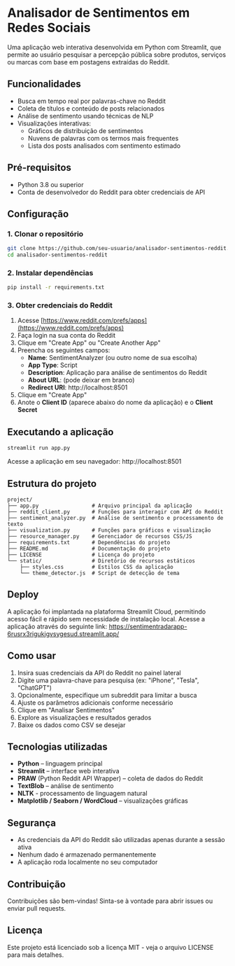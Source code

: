 # Analisador de Sentimentos em Redes Sociais

Uma aplicação web interativa desenvolvida em Python com Streamlit, que permite ao usuário pesquisar a percepção pública sobre produtos, serviços ou marcas com base em postagens extraídas do Reddit.

## Funcionalidades

- Busca em tempo real por palavras-chave no Reddit
- Coleta de títulos e conteúdo de posts relacionados
- Análise de sentimento usando técnicas de NLP
- Visualizações interativas:
  - Gráficos de distribuição de sentimentos
  - Nuvens de palavras com os termos mais frequentes
  - Lista dos posts analisados com sentimento estimado

## Pré-requisitos

- Python 3.8 ou superior
- Conta de desenvolvedor do Reddit para obter credenciais de API

## Configuração

### 1. Clonar o repositório

```bash
git clone https://github.com/seu-usuario/analisador-sentimentos-reddit.git
cd analisador-sentimentos-reddit
```

### 2. Instalar dependências

```bash
pip install -r requirements.txt
```

### 3. Obter credenciais do Reddit

1. Acesse [https://www.reddit.com/prefs/apps](https://www.reddit.com/prefs/apps)
2. Faça login na sua conta do Reddit
3. Clique em "Create App" ou "Create Another App"
4. Preencha os seguintes campos:
   - **Name**: SentimentAnalyzer (ou outro nome de sua escolha)
   - **App Type**: Script
   - **Description**: Aplicação para análise de sentimentos do Reddit
   - **About URL**: (pode deixar em branco)
   - **Redirect URI**: http://localhost:8501
5. Clique em "Create App"
6. Anote o **Client ID** (aparece abaixo do nome da aplicação) e o **Client Secret**

## Executando a aplicação

```bash
streamlit run app.py
```

Acesse a aplicação em seu navegador: http://localhost:8501

## Estrutura do projeto

```
project/
├── app.py                 # Arquivo principal da aplicação
├── reddit_client.py       # Funções para interagir com API do Reddit
├── sentiment_analyzer.py  # Análise de sentimento e processamento de texto
├── visualization.py       # Funções para gráficos e visualização
├── resource_manager.py    # Gerenciador de recursos CSS/JS
├── requirements.txt       # Dependências do projeto
├── README.md              # Documentação do projeto
├── LICENSE                # Licença do projeto
└── static/                # Diretório de recursos estáticos
    ├── styles.css         # Estilos CSS da aplicação
    └── theme_detector.js  # Script de detecção de tema
```

## Deploy

A aplicação foi implantada na plataforma Streamlit Cloud, permitindo acesso fácil e rápido sem necessidade de instalação local.
Acesse a aplicação através do seguinte link:
https://sentimentradarapp-6rusrx3rigukjgvsygesud.streamlit.app/

## Como usar

1. Insira suas credenciais da API do Reddit no painel lateral
2. Digite uma palavra-chave para pesquisa (ex: "iPhone", "Tesla", "ChatGPT")
3. Opcionalmente, especifique um subreddit para limitar a busca
4. Ajuste os parâmetros adicionais conforme necessário
5. Clique em "Analisar Sentimentos"
6. Explore as visualizações e resultados gerados
7. Baixe os dados como CSV se desejar

## Tecnologias utilizadas

- **Python** – linguagem principal
- **Streamlit** – interface web interativa
- **PRAW** (Python Reddit API Wrapper) – coleta de dados do Reddit
- **TextBlob** – análise de sentimento
- **NLTK** - processamento de linguagem natural
- **Matplotlib / Seaborn / WordCloud** – visualizações gráficas

## Segurança

- As credenciais da API do Reddit são utilizadas apenas durante a sessão ativa
- Nenhum dado é armazenado permanentemente
- A aplicação roda localmente no seu computador

## Contribuição

Contribuições são bem-vindas! Sinta-se à vontade para abrir issues ou enviar pull requests.

## Licença

Este projeto está licenciado sob a licença MIT - veja o arquivo LICENSE para mais detalhes.
